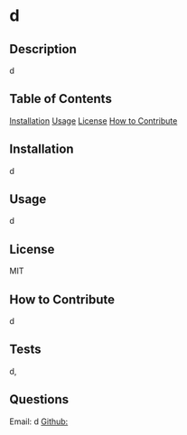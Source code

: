 # d

## Description
d
## Table of Contents
[Installation](#installation)
[Usage](#usage)
[License](#license)
[How to Contribute](#contribute)
## Installation
d
## Usage
d
## License
MIT
## How to Contribute
d
## Tests
d,
## Questions
Email:
d 
[Github:](https://github.com/d)
